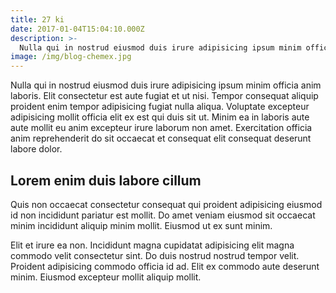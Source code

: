 ```yaml
---
title: 27 ki
date: 2017-01-04T15:04:10.000Z
description: >-
  Nulla qui in nostrud eiusmod duis irure adipisicing ipsum minim officia anim laboris. Elit consectetur est aute fugiat et ut nisi. Tempor consequat aliquip proident enim tempor adipisicing fugiat nulla aliqua. Voluptate excepteur adipisicing mollit officia elit ex est qui duis sit ut. Minim ea in laboris aute aute mollit eu anim excepteur irure laborum non amet. Exercitation officia anim reprehenderit do sit occaecat et consequat elit consequat deserunt labore dolor.
image: /img/blog-chemex.jpg
---
```


Nulla qui in nostrud eiusmod duis irure adipisicing ipsum minim officia anim laboris. Elit consectetur est aute fugiat et ut nisi. Tempor consequat aliquip proident enim tempor adipisicing fugiat nulla aliqua. Voluptate excepteur adipisicing mollit officia elit ex est qui duis sit ut. Minim ea in laboris aute aute mollit eu anim excepteur irure laborum non amet. Exercitation officia anim reprehenderit do sit occaecat et consequat elit consequat deserunt labore dolor.

## Lorem enim duis labore cillum

Quis non occaecat consectetur consequat qui proident adipisicing eiusmod id non incididunt pariatur est mollit. Do amet veniam eiusmod sit occaecat minim incididunt aliquip minim mollit. Eiusmod ut ex sunt minim.

Elit et irure ea non. Incididunt magna cupidatat adipisicing elit magna commodo velit consectetur sint. Do duis nostrud nostrud tempor velit. Proident adipisicing commodo officia id ad. Elit ex commodo aute deserunt minim. Eiusmod excepteur mollit aliquip mollit.
